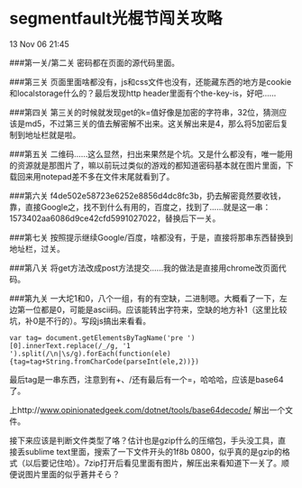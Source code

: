 segmentfault光棍节闯关攻略
========================
13 Nov 06 21:45

###第一关/第二关
密码都在页面的源代码里面。

###第三关
页面里面啥都没有，js和css文件也没有，还能藏东西的地方是cookie和localstorage什么的？最后发现http header里面有个the-key-is，好吧……

###第四关
第三关的时候就发现get的k=值好像是加密的字符串，32位，猜测应该是md5，不过第三关的值去解密解不出来。这关解出来是4，那么将5加密后复制到地址栏就是啦。

###第五关
二维码……这么显然，扫出来果然是个坑。又是什么都没有，唯一能用的资源就是那图片了，嘛以前玩过类似的游戏的都知道密码基本就在图片里面，下载回来用notepad差不多在文件末尾就看到了。

###第六关
f4de502e58723e6252e8856d4dc8fc3b，扔去解密竟然要收钱，靠，直接Google之，找不到什么有用的，百度之，找到了……就是这一串：1573402aa6086d9ce42cfd5991027022，替换后下一关。

###第七关
按照提示继续Google/百度，啥都没有，于是，直接将那串东西替换到地址栏，过关。

###第八关
将get方法改成post方法提交……我的做法是直接用chrome改页面代码。

###第九关
一大坨1和0，八个一组，有的有空缺，二进制嗯。大概看了一下，左边第一位都是0，可能是ascii码。应该能转出字符来，空缺的地方补1（这里比较坑，补0是不行的）。写段js搞出来看看。
```language-javascript
var tag= document.getElementsByTagName('pre ')[0].innerText.replace(/_/g, '1 ').split(/\n|\s/g).forEach(function(ele){tag=tag+String.fromCharCode(parseInt(ele,2))})
```
    
最后tag是一串东西，注意到有+、/还有最后有一个=，哈哈哈，应该是base64了。

上http://www.opinionatedgeek.com/dotnet/tools/base64decode/ 解出一个文件。

接下来应该是判断文件类型了咯？估计也是gzip什么的压缩包，手头没工具，直接丢sublime text里面，搜索了一下文件开头的1f8b 0800，似乎真的是gzip的格式（以后要记住哈）。7zip打开后看见里面有图片，解压出来看知道下一关了。顺便说图片里面的似乎蒼井そら？
